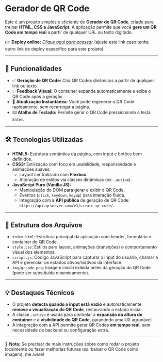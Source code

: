 # Gerador de QR Code

Este é um projeto simples e eficiente de **Gerador de QR Code**, criado para treinar **HTML, CSS e JavaScript**. A aplicação permite que você **gere um QR Code em tempo real** a partir de qualquer URL ou texto digitado.

👉 **Deploy online:** _[Clique aqui para acessar](https://bruninhosrs.github.io/TodoList/)_ (ajuste este link caso tenha outro link de deploy específico para este projeto)

---

## 🚀 Funcionalidades

- ✅ **Geração de QR Code:** Cria QR Codes dinâmicos a partir de qualquer link ou texto.
- ✨ **Feedback Visual:** O container expande automaticamente e exibe o QR Code após a geração.
- 🔄 **Atualização Instantânea:** Você pode regenerar o QR Code rapidamente, sem recarregar a página.
- ⌨️ **Atalho de Teclado:** Permite gerar o QR Code pressionando a tecla `Enter`.

---

## 🛠 Tecnologias Utilizadas

- **HTML5:** Estrutura semântica da página, com input e botões bem definidos.
- **CSS3:** Estilização com foco em usabilidade, responsividade e animações suaves:
  - Layout centralizado com **Flexbox**.
  - Alteração de estilos via classes dinâmicas (ex: `.active`).
- **JavaScript Puro (Vanilla JS):**
  - Manipulação do DOM para gerar e exibir o QR Code.
  - Eventos (`click`, `keydown`, `keyup`) para interação fluida.
  - Integração com a **API pública** de geração de QR Code: `https://api.qrserver.com/v1/create-qr-code/`.

---

## 📂 Estrutura dos Arquivos

- `index.html`: Estrutura principal da aplicação com header, formulário e container do QR Code.
- `style.css`: Estilos para layout, animações (transições) e comportamento visual dos elementos.
- `script.js`: Código JavaScript para capturar o input do usuário, chamar a API e gerenciar os estados ativos/inativos da interface.
- `img/qrcode.png`: Imagem inicial exibida antes da geração do QR Code (pode ser substituída dinamicamente).

---

## 💡 Destaques Técnicos

- O projeto **detecta quando o input está vazio** e automaticamente **remove a visualização do QR Code**, restaurando o estado inicial.
- A classe `.active` é usada para controlar a **expansão da altura do container** e a **visibilidade do QR Code**, garantindo uma UX agradável.
- A integração com a API permite gerar QR Codes **em tempo real**, sem necessidade de backend ou configuração extra.

---

🚀 **Nota:** Se precisar de mais instruções sobre como rodar o projeto localmente ou fazer melhorias futuras (ex: baixar o QR Code como imagem), me avise!

